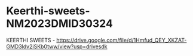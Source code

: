 # Keerthi-sweets-NM2023DMID30324


KEERTHI SWEETS - https://drive.google.com/file/d/1Hmfud_QEY_XKZAT-GMD3ldv2iSKb0tww/view?usp=drivesdk
